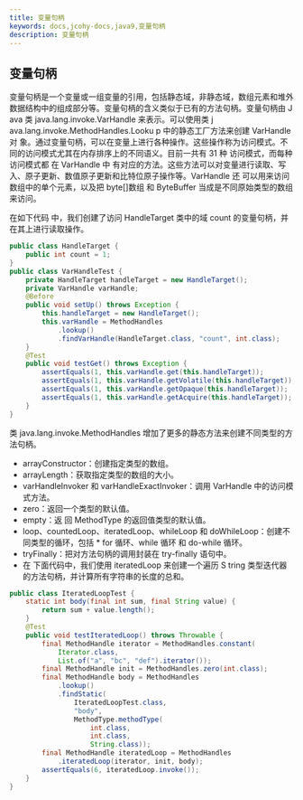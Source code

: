 ```yaml
---
title: 变量句柄
keywords: docs,jcohy-docs,java9,变量句柄
description: 变量句柄
---
```


## 变量句柄
变量句柄是一个变量或一组变量的引用，包括静态域，非静态域，数组元素和堆外数据结构中的组成部分等。变量句柄的含义类似于已有的方法句柄。变量句柄由 J ava 类 java.lang.invoke.VarHandle 来表示。可以使用类 j ava.lang.invoke.MethodHandles.Looku p 中的静态工厂方法来创建 VarHandle 对 象。通过变量句柄，可以在变量上进行各种操作。这些操作称为访问模式。不同的访问模式尤其在内存排序上的不同语义。目前一共有 31 种 访问模式，而每种访问模式都 在 VarHandle 中 有对应的方法。这些方法可以对变量进行读取、写入、原子更新、数值原子更新和比特位原子操作等。VarHandle 还 可以用来访问数组中的单个元素，以及把 byte[]数组 和 ByteBuffer 当成是不同原始类型的数组来访问。

在如下代码 中，我们创建了访问 HandleTarget 类中的域 count 的变量句柄，并在其上进行读取操作。
```java
public class HandleTarget { 
    public int count = 1; 
} 
public class VarHandleTest {
    private HandleTarget handleTarget = new HandleTarget(); 
    private VarHandle varHandle; 
    @Before 
    public void setUp() throws Exception { 
        this.handleTarget = new HandleTarget(); 
        this.varHandle = MethodHandles 
            .lookup() 
            .findVarHandle(HandleTarget.class, "count", int.class); 
    } 
    @Test 
    public void testGet() throws Exception { 
        assertEquals(1, this.varHandle.get(this.handleTarget)); 
        assertEquals(1, this.varHandle.getVolatile(this.handleTarget)); 
        assertEquals(1, this.varHandle.getOpaque(this.handleTarget)); 
        assertEquals(1, this.varHandle.getAcquire(this.handleTarget)); 
    } 
}
```

<p id="改进方法句柄">

类 java.lang.invoke.MethodHandles 增加了更多的静态方法来创建不同类型的方法句柄。

* arrayConstructor：创建指定类型的数组。
* arrayLength：获取指定类型的数组的大小。
* varHandleInvoker 和 varHandleExactInvoker：调用 VarHandle 中的访问模式方法。
* zero：返回一个类型的默认值。
* empty：返 回 MethodType 的返回值类型的默认值。
* loop、countedLoop、iteratedLoop、whileLoop 和 doWhileLoop：创建不同类型的循环，包括 * for 循环、while 循环 和 do-while 循环。
* tryFinally：把对方法句柄的调用封装在 try-finally 语句中。
* 在 下面代码中，我们使用 iteratedLoop 来创建一个遍历 S tring 类型迭代器的方法句柄，并计算所有字符串的长度的总和。
```java
public class IteratedLoopTest { 
    static int body(final int sum, final String value) { 
        return sum + value.length(); 
    } 
    @Test 
    public void testIteratedLoop() throws Throwable { 
        final MethodHandle iterator = MethodHandles.constant( 
            Iterator.class, 
            List.of("a", "bc", "def").iterator()); 
        final MethodHandle init = MethodHandles.zero(int.class); 
        final MethodHandle body = MethodHandles 
            .lookup() 
            .findStatic( 
                IteratedLoopTest.class, 
                "body", 
                MethodType.methodType( 
                    int.class, 
                    int.class, 
                    String.class)); 
        final MethodHandle iteratedLoop = MethodHandles 
            .iteratedLoop(iterator, init, body); 
        assertEquals(6, iteratedLoop.invoke()); 
    } 
}
```
